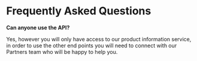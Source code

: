 # Frequently Asked Questions

**Can anyone use the API?**

Yes, however you will only have access to our product information service, in order to use the other end points you will need to connect with our Partners team who will be happy to help you.

